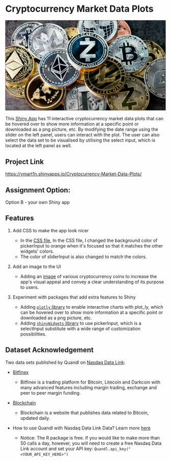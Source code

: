 # Cryptocurrency Market Data Plots

![](www/crypto.jpg)

This [Shiny App](https://shiny.rstudio.com/) has 11 interactive cryptocurrency market data plots that can be hovered over to show more information at a specific point or downloaded as a png picture, etc. By modifying the date range using the slider on the left panel, users can interact with the plot. The user can also select the data set to be visualised by utilising the select input, which is located at the left panel as well.

## Project Link

https://ymart1n.shinyapps.io/Cryptocurrency-Market-Data-Plots/

## Assignment Option:

Option B - your own Shiny app

## Features

1. Add CSS to make the app look nicer
    - In the [CSS file](www/style.css), In the CSS file, I changed the background color of pickerInput to orange when it's focused so that it matches the other widgets' colors.
    - The color of sliderInput is also changed to match the colors.

2. Add an image to the UI
    - Adding an [image](www/crypto.jpg) of various cryptocurrency coins to increase the app's visual appeal and convey a clear understanding of its purpose to users.

3. Experiment with packages that add extra features to Shiny
    - Adding [`plotly` library](https://plotly.com/r/) to enable interactive charts with plot_ly, which can be hovered over to show more information at a specific point or downloaded as a png picture, etc.
    - Adding [`shinyWidgets` library](https://github.com/dreamRs/shinyWidgets) to use pickerInput, which is a selectInput substitute with a wide range of customization possibilities.

## Dataset Acknowledgement

Two data sets published by Quandl on [Nasdaq Data Link](https://data.nasdaq.com/):

- [Bitfinex](https://data.nasdaq.com/data/BITFINEX-bitfinex)
    - Bitfinex is a trading platform for Bitcoin, Litecoin and Darkcoin with many advanced features including margin trading, exchange and peer to peer margin funding.
  
- [Blockchain](https://data.nasdaq.com/data/BCHAIN-blockchain)
    - Blockchain is a website that publishes data related to Bitcoin, updated daily.
  
- How to use Quandl with Nasdaq Data Link Data? Learn more [here](https://data.nasdaq.com/tools/r)
    - Notice: The R package is free. If you would like to make more than 50 calls a day, however, you will need to create a free Nasdaq Data Link account and set your API key: `Quandl.api_key("<YOUR_API_KEY_HERE>")`

